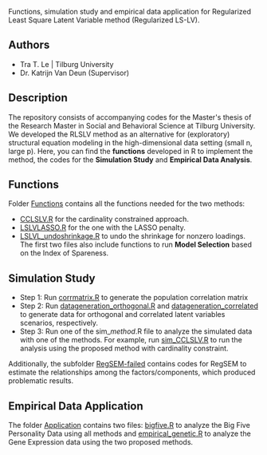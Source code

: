 Functions, simulation study and empirical data application for Regularized Least Square Latent Variable method (Regularized LS-LV).

## Authors
- Tra T. Le | Tilburg University
- Dr. Katrijn Van Deun (Supervisor)

## Description
The repository consists of accompanying codes for the Master's thesis of the Research Master in Social and Behavioral Science at Tilburg University. We developed the RLSLV method as an alternative for (exploratory) structural equation modeling in the high-dimensional data setting (small n, large p).
Here, you can find the **functions** developed in R to implement the method, the codes for the **Simulation Study** and **Empirical Data Analysis**.

## Functions
Folder [Functions](Functions) contains all the functions needed for the two methods: 
- [CCLSLV.R](Functions/CCLSLV.R) for the cardinality constrained approach.
- [LSLVLASSO.R](Functions/LSLVLASSO.R) for the one with the LASSO penalty.
- [LSLVL_undoshrinkage.R](Functions/LSLVL_undoshrinkage.R) to undo the shrinkage for nonzero loadings.
The first two files also include functions to run **Model Selection** based on the Index of Spareness.

## Simulation Study
- Step 1: Run [corrmatrix.R](corrmatrix.R) to generate the population correlation matrix
- Step 2: Run [datageneration_orthogonal.R](datageneration_orthogonal.R) and [datageneration_correlated](datageneration_correlated.R) to generate data for orthogonal and correlated latent variables scenarios, respectively. 
- Step 3: Run one of the sim_*method*.R file to analyze the simulated data with one of the methods. For example, run [sim_CCLSLV.R](sim_CCLSLV.R) to run the analysis using the proposed method with cardinality constraint.

Additionally, the subfolder [RegSEM-failed](https://github.com/trale97/RegularizedLSLV/tree/main/Simulation%20Study/RegSEM-failed) contains codes for RegSEM to estimate the relationships among the factors/components, which produced problematic results. 

## Empirical Data Application
The folder [Application](Application) contains two files: [bigfive.R](bigfive.R) to analyze the Big Five Personality Data using all methods and [empirical_genetic.R](empirical_genetic.R) to analyze the Gene Expression data using the two proposed methods. 
